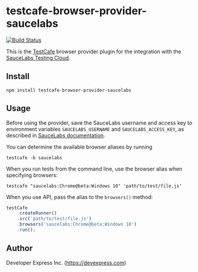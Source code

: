 # testcafe-browser-provider-saucelabs
[![Build Status](https://travis-ci.org/DevExpress/testcafe-browser-provider-saucelabs.svg)](https://travis-ci.org/DevExpress/testcafe-browser-provider-saucelabs)

This is the [TestCafe](http://devexpress.github.io/testcafe) browser provider plugin for the integration with the [SauceLabs Testing Cloud](https://saucelabs.com/).

## Install

```
npm install testcafe-browser-provider-saucelabs
```

## Usage
Before using the provider, save the SauceLabs username and access key to environment variables `SAUCELABS_USERNAME` and `SAUCELABS_ACCESS_KEY`, as described in [SauceLabs documentation](https://wiki.saucelabs.com/display/DOCS/Best+Practice%3A+Use+Environment+Variables+for+Authentication+Credentials).

You can determine the available browser aliases by running
```
testcafe -b saucelabs
```

When you run tests from the command line, use the browser alias when specifying browsers:

```
testcafe "saucelabs:Chrome@beta:Windows 10" 'path/to/test/file.js'
```


When you use API, pass the alias to the `browsers()` method:

```js
testCafe
    .createRunner()
    .src('path/to/test/file.js')
    .browsers('saucelabs:Chrome@beta:Windows 10')
    .run();
```

## Author
Developer Express Inc. (https://devexpress.com)
